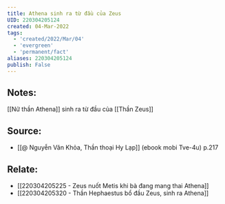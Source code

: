 ```yaml
---
title: Athena sinh ra từ đầu của Zeus
UID: 220304205124
created: 04-Mar-2022
tags:
  - 'created/2022/Mar/04'
  - 'evergreen'
  - 'permanent/fact'
aliases: 220304205124
publish: False
---
```

## Notes:
[[Nữ thần Athena]] sinh ra từ đầu của [[Thần Zeus]]

## Source:
- [[@ Nguyễn Văn Khỏa, Thần thoại Hy Lạp]] (ebook mobi Tve-4u) p.217

## Relate:
- [[220304205225 - Zeus nuốt Metis khi bà đang mang thai Athena]]
- [[220304205320 - Thần Hephaestus bổ đầu Zeus, sinh ra Athena]]